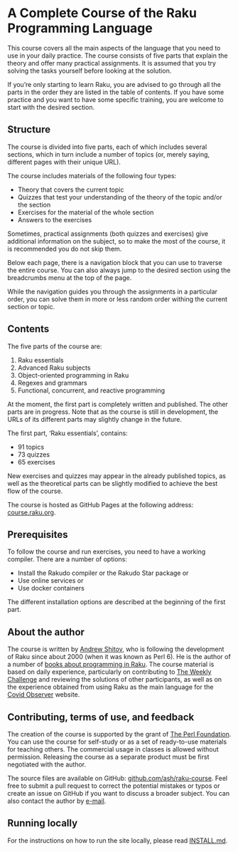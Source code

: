 # A Complete Course of the Raku Programming Language

This course covers all the main aspects of the language that you need to use in your daily practice. The course consists of five parts that explain the theory and offer many practical assignments. It is assumed that you try solving the tasks yourself before looking at the solution.

If you’re only starting to learn Raku, you are advised to go through all the parts in the order they are listed in the table of contents. If you have some practice and you want to have some specific training, you are welcome to start with the desired section.

## Structure

The course is divided into five parts, each of which includes several sections, which in turn include a number of topics (or, merely saying, different pages with their unique URL).

The course includes materials of the following four types:

* Theory that covers the current topic
* Quizzes that test your understanding of the theory of the topic and/or the section
* Exercises for the material of the whole section
* Answers to the exercises

Sometimes, practical assignments (both quizzes and exercises) give additional information on the subject, so to make the most of the course, it is recommended you do not skip them.

Below each page, there is a navigation block that you can use to traverse the entire course. You can also always jump to the desired section using the breadcrumbs menu at the top of the page.

While the navigation guides you through the assignments in a particular order, you can solve them in more or less random order withing the current section or topic.

## Contents

The five parts of the course are:

1. Raku essentials
1. Advanced Raku subjects
1. Object-oriented programming in Raku
1. Regexes and grammars
1. Functional, concurrent, and reactive programming

At the moment, the first part is completely written and published. The other parts are in progress. Note that as the course is still in development, the URLs of its different parts may slightly change in the future.

The first part, ‘Raku essentials’, contains:

- 91 topics
- 73 quizzes
- 65 exercises

New exercises and quizzes may appear in the already published topics, as well as the theoretical parts can be slightly modified to achieve the best flow of the course.

The course is hosted as GitHub Pages at the following address: [course.raku.org](https://course.raku.org/).

## Prerequisites

To follow the course and run exercises, you need to have a working compiler. There are a number of options:

* Install the Rakudo compiler or the Rakudo Star package or
* Use online services or
* Use docker containers

The different installation options are described at the beginning of the first part.

## About the author

The course is written by [Andrew Shitov](https://andrewshitov.com), who is following the development of Raku since about 2000 (when it was known as Perl 6). He is the author of a number of [books about programming in Raku](https://andrewshitov.com/books). The course material is based on daily experience, particularly on contributing to [The Weekly Challenge](https://perlweeklychallenge.org) and reviewing the solutions of other participants, as well as on the experience obtained from using Raku as the main language for the [Covid Observer](https://covid.observer) website.

## Contributing, terms of use, and feedback

The creation of the course is supported by the grant of [The Perl Foundation](https://www.perlfoundation.org). You can use the course for self-study or as a set of ready-to-use materials for teaching others. The commercial usage in classes is allowed without permission. Releasing the course as a separate product must be first negotiated with the author.

The source files are available on GitHub: [github.com/ash/raku-course](https://github.com/ash/raku-course). Feel free to submit a pull request to correct the potential mistakes or typos or create an issue on GitHub if you want to discuss a broader subject. You can also contact the author by [e-mail](mailto:andy@shitov.ru).

## Running locally

For the instructions on how to run the site locally, please read [INSTALL.md](INSTALL.md).
